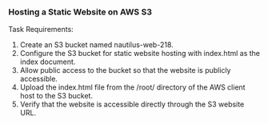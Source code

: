 ### Hosting a Static Website on AWS S3

Task Requirements:

1. Create an S3 bucket named nautilus-web-218.
2. Configure the S3 bucket for static website hosting with index.html as the index document.
3. Allow public access to the bucket so that the website is publicly accessible.
4. Upload the index.html file from the /root/ directory of the AWS client host to the S3 bucket.
5. Verify that the website is accessible directly through the S3 website URL.
